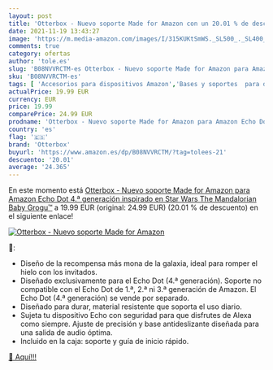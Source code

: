 ```yaml
---
layout: post
title: 'Otterbox - Nuevo soporte Made for Amazon con un 20.01 % de descuento'
date: 2021-11-19 13:43:27
image: 'https://m.media-amazon.com/images/I/315KUKtSmWS._SL500_._SL400_.jpg'
comments: true
category: ofertas
author: 'tole.es'
slug: 'B08NVVRCTM-es Otterbox - Nuevo soporte Made for Amazon para Amazon Echo...'
sku: 'B08NVVRCTM-es'
tags: [ 'Accesorios para dispositivos Amazon','Bases y soportes  para dispositivos Amazon','Dispositivos Amazon y Accesorios','amazon','echo','otterbox', ]
actualPrice: 19.99 EUR
currency: EUR
price: 19.99
comparePrice: 24.99 EUR
prodname: 'Otterbox - Nuevo soporte Made for Amazon para Amazon Echo Dot  4.ª generación  inspirado en Star Wars The Mandalorian Baby Grogu™'
country: 'es'
flag: '🇪🇸'
brand: 'Otterbox'
buyurl: 'https://www.amazon.es/dp/B08NVVRCTM/?tag=tolees-21'
descuento: '20.01'
average: '24.365'
---
```


En este momento está [Otterbox - Nuevo soporte Made for Amazon para Amazon Echo Dot  4.ª generación  inspirado en Star Wars The Mandalorian Baby Grogu™](https://www.amazon.es/dp/B08NVVRCTM/?tag=tolees-21) a 19.99 EUR (original: 24.99 EUR) (20.01 %  de descuento) en el siguiente enlace!

[![Otterbox - Nuevo soporte Made for Amazon](https://m.media-amazon.com/images/I/315KUKtSmWS._SL500_._SL400_.jpg)](https://www.amazon.es/dp/B08NVVRCTM/?tag=tolees-21)

🔎:

- Diseño de la recompensa más mona de la galaxia, ideal para romper el hielo con los invitados.
- Diseñado exclusivamente para el Echo Dot (4.ª generación). Soporte no compatible con el Echo Dot de 1.ª, 2.ª ni 3.ª generación de Amazon. El Echo Dot (4.ª generación) se vende por separado.
- Diseñado para durar, material resistente que soporta el uso diario.
- Sujeta tu dispositivo Echo con seguridad para que disfrutes de Alexa como siempre. Ajuste de precisión y base antideslizante diseñada para una salida de audio óptima.
- Incluido en la caja: soporte y guía de inicio rápido.

[🛒 Aquí!!!](https://www.amazon.es/dp/B08NVVRCTM/?tag=tolees-21)
